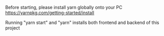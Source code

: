 Before starting, please install yarn globally onto your PC
https://yarnpkg.com/getting-started/install

Running "yarn start" and "yarn" installs both frontend and backend of this project
